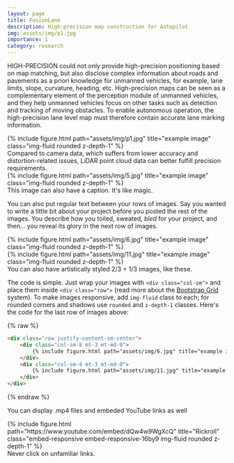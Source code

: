 ```yaml
---
layout: page
title: FusionLane
description: High-precision map construction for Autopilot
img: assets/img/p1.jpg
importance: 1
category: research
---
```


HIGH-PRECISION could not only provide high-precision positioning based on map matching, but also disclose complex information about roads and pavements as a priori knowledge for unmanned vehicles, for example, lane limits, slope, curvature, heading, etc. High-precision maps can be seen as a complementary element of the perception module of unmanned vehicles, and they help unmanned vehicles focus on other tasks such as detection and tracking of moving obstacles. To enable autonomous operation, the high-precision lane level map must therefore contain accurate lane marking information.


<div class="row justify-content-sm-center">
    <div class="col-6">
        {% include figure.html path="assets/img/p1.jpg" title="example image" class="img-fluid rounded z-depth-1" %}
    </div>
</div>
<div class="caption">
    Compared to camera data, which suffers from lower accuracy and distortion-related issues, LiDAR point cloud data can better fulfill precision requirements.
</div>
<div class="row">
    <div class="col-sm mt-3 mt-md-0">
        {% include figure.html path="assets/img/5.jpg" title="example image" class="img-fluid rounded z-depth-1" %}
    </div>
</div>
<div class="caption">
    This image can also have a caption. It's like magic.
</div>

You can also put regular text between your rows of images.
Say you wanted to write a little bit about your project before you posted the rest of the images.
You describe how you toiled, sweated, *bled* for your project, and then... you reveal its glory in the next row of images.


<div class="row justify-content-sm-center">
    <div class="col-sm-8 mt-3 mt-md-0">
        {% include figure.html path="assets/img/6.jpg" title="example image" class="img-fluid rounded z-depth-1" %}
    </div>
    <div class="col-sm-4 mt-3 mt-md-0">
        {% include figure.html path="assets/img/11.jpg" title="example image" class="img-fluid rounded z-depth-1" %}
    </div>
</div>
<div class="caption">
    You can also have artistically styled 2/3 + 1/3 images, like these.
</div>


The code is simple.
Just wrap your images with `<div class="col-sm">` and place them inside `<div class="row">` (read more about the <a href="https://getbootstrap.com/docs/4.4/layout/grid/">Bootstrap Grid</a> system).
To make images responsive, add `img-fluid` class to each; for rounded corners and shadows use `rounded` and `z-depth-1` classes.
Here's the code for the last row of images above:

{% raw %}
```html
<div class="row justify-content-sm-center">
    <div class="col-sm-8 mt-3 mt-md-0">
        {% include figure.html path="assets/img/6.jpg" title="example image" class="img-fluid rounded z-depth-1" %}
    </div>
    <div class="col-sm-4 mt-3 mt-md-0">
        {% include figure.html path="assets/img/11.jpg" title="example image" class="img-fluid rounded z-depth-1" %}
    </div>
</div>
```
{% endraw %}

You can display .mp4 files and embeded YouTube links as well

<div class="row justify-content-sm-center">
    <div class="col-6">
        {% include figure.html path="https://www.youtube.com/embed/dQw4w9WgXcQ" title="Rickroll" class="embed-responsive embed-responsive-16by9 img-fluid rounded z-depth-1" %}
    </div>
</div>
<div class="caption">
	Never click on unfamiliar links.
</div>
